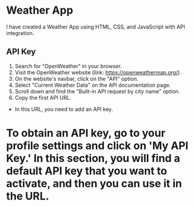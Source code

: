 # Weather App
I have created a Weather App using HTML, CSS, and JavaScript with API integration.

## API Key 
1. Search for "OpenWeather" in your browser.
2. Visit the OpenWeather website (link: https://openweathermap.org/).
3. On the website's navbar, click on the "API" option.
4. Select "Current Weather Data" on the API documentation page.
5. Scroll down and find the "Built-in API request by city name" option.
6. Copy the first API URL.

- In this URL, you need to add an API key.

# To obtain an API key, go to your profile settings and click on 'My API Key.' In this section, you will find a default API key that you want to activate, and then you can use it in the URL.
